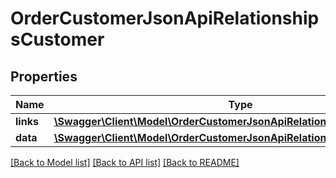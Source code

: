 # OrderCustomerJsonApiRelationshipsCustomer

## Properties
Name | Type | Description | Notes
------------ | ------------- | ------------- | -------------
**links** | [**\Swagger\Client\Model\OrderCustomerJsonApiRelationshipsCustomerLinks**](OrderCustomerJsonApiRelationshipsCustomerLinks.md) |  | [optional] 
**data** | [**\Swagger\Client\Model\OrderCustomerJsonApiRelationshipsCustomerData**](OrderCustomerJsonApiRelationshipsCustomerData.md) |  | [optional] 

[[Back to Model list]](../../README.md#documentation-for-models) [[Back to API list]](../../README.md#documentation-for-api-endpoints) [[Back to README]](../../README.md)

